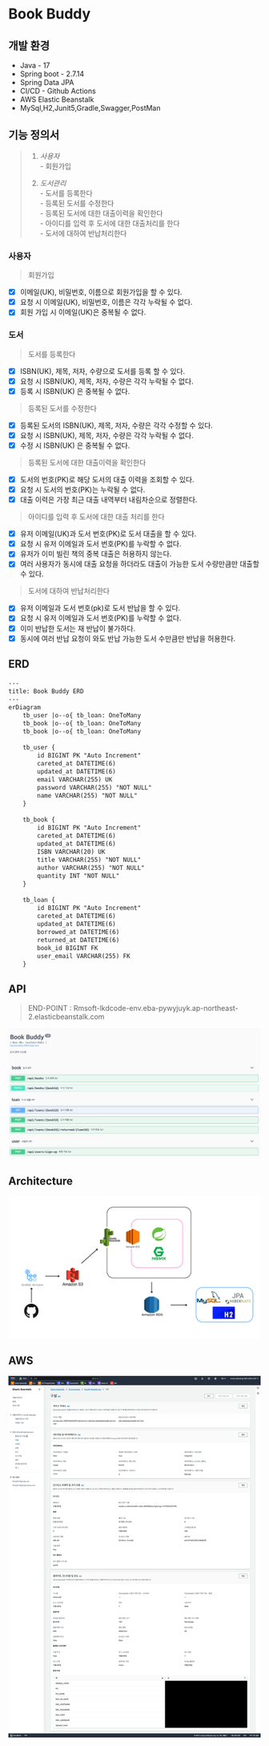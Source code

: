 # Book Buddy

## 개발 환경

- Java - 17<br/>
- Spring boot - 2.7.14<br/>
- Spring Data JPA<br/>
- CI/CD - Github Actions<br/>
- AWS Elastic Beanstalk<br/>
- MySql,H2,Junit5,Gradle,Swagger,PostMan<br/>

## 기능 정의서

> 1) _사용자_<br/>
     - 회원가입
>
> 2) _도서관리_<br/>
     - 도서를 등록한다<br/>
     - 등록된 도서를 수정한다<br/>
     - 등록된 도서에 대한 대출이력을 확인한다<br/>
     - 아이디를 입력 후 도서에 대한 대출처리를 한다<br/>
     - 도서에 대하여 반납처리한다<br/>

### 사용자

> 회원가입

- [x] 이메일(UK), 비밀번호, 이름으로 회원가입을 할 수 있다.<br/>
- [x] 요청 시 이메일(UK), 비밀번호, 이름은 각각 누락될 수 없다.<br/>
- [x] 회원 가입 시 이메일(UK)은 중복될 수 없다.<br/>

### 도서

> 도서를 등록한다

- [x] ISBN(UK), 제목, 저자, 수량으로 도서를 등록 할 수 있다.<br/>
- [x] 요청 시 ISBN(UK), 제목, 저자, 수량은 각각 누락될 수 없다.<br/>
- [x] 등록 시 ISBN(UK) 은 중복될 수 없다.<br/>

> 등록된 도서를 수정한다

- [x] 등록된 도서의 ISBN(UK), 제목, 저자, 수량은 각각 수정할 수 있다.<br/>
- [x] 요청 시 ISBN(UK), 제목, 저자, 수량은 각각 누락될 수 없다.<br/>
- [x] 수정 시 ISBN(UK) 은 중복될 수 없다.<br/>

> 등록된 도서에 대한 대출이력을 확인한다

- [x] 도서의 번호(PK)로 해당 도서의 대출 이력을 조회할 수 있다.<br/>
- [x] 요청 시 도서의 번호(PK)는 누락될 수 없다.<br/>
- [x] 대출 이력은 가장 최근 대출 내역부터 내림차순으로 정렬한다.<br/>

> 아이디를 입력 후 도서에 대한 대출 처리를 한다

- [x] 유저 이메일(UK)과 도서 번호(PK)로 도서 대출을 할 수 있다.<br/>
- [x] 요청 시 유저 이메일과 도서 번호(PK)를 누락할 수 없다.<br/>
- [x] 유저가 이미 빌린 책의 중복 대출은 허용하지 않는다.<br/>
- [x] 여러 사용자가 동시에 대출 요청을 하더라도 대출이 가능한 도서 수량만큼만 대출할 수 있다.<br/>

> 도서에 대하여 반납처리한다

- [x] 유저 이메일과 도서 번호(pk)로 도서 반납을 할 수 있다.<br/>
- [x] 요청 시 유저 이메일과 도서 번호(PK)를 누락할 수 없다.<br/>
- [x] 이미 반납한 도서는 재 반납이 불가하다.<br/>
- [x] 동시에 여러 반납 요청이 와도 반납 가능한 도서 수만큼만 반납을 허용한다.<br/>

## ERD

```mermaid
---
title: Book Buddy ERD
---
erDiagram
    tb_user |o--o{ tb_loan: OneToMany
    tb_book |o--o{ tb_loan: OneToMany
    tb_book |o--o{ tb_loan: OneToMany

    tb_user {
        id BIGINT PK "Auto Increment"
        careted_at DATETIME(6)
        updated_at DATETIME(6)
        email VARCHAR(255) UK
        password VARCHAR(255) "NOT NULL"
        name VARCHAR(255) "NOT NULL"
    }

    tb_book {
        id BIGINT PK "Auto Increment"
        careted_at DATETIME(6)
        updated_at DATETIME(6)
        ISBN VARCHAR(20) UK
        title VARCHAR(255) "NOT NULL"
        author VARCHAR(255) "NOT NULL"
        quantity INT "NOT NULL"
    }

    tb_loan {
        id BIGINT PK "Auto Increment"
        careted_at DATETIME(6)
        updated_at DATETIME(6)
        borrowed_at DATETIME(6)
        returned_at DATETIME(6)
        book_id BIGINT FK
        user_email VARCHAR(255) FK
    }
```

## API

> END-POINT : Rmsoft-lkdcode-env.eba-pywyjuyk.ap-northeast-2.elasticbeanstalk.com

![swaggerApi.png](outputs%2FswaggerApi.png)

## Architecture

![Architecture.png](outputs%2FArchitecture.png)

## AWS

![AWS Elastic Beanstalk.png](outputs%2FAWS%20Elastic%20Beanstalk.png)